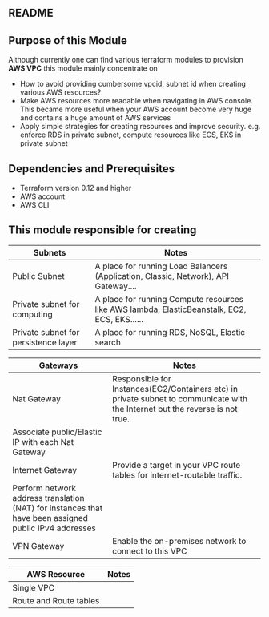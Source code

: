 ## README #

## Purpose of this Module
Although currently one can find various terraform modules to provision **AWS VPC**  this module mainly concentrate on
- How to avoid providing cumbersome vpcid, subnet id when creating various AWS resources?
- Make AWS resources more readable when navigating in AWS console. This became  more useful when your AWS account become very huge and contains a huge amount of AWS services
- Apply simple strategies for creating resources and improve security. e.g. enforce RDS in private subnet, compute resources like ECS, EKS in private subnet

## Dependencies and Prerequisites
- Terraform version 0.12 and higher
- AWS account
- AWS CLI

## This module responsible for creating
|Subnets                         | Notes        |
| ------------                    | ------------ |
| Public Subnet                   | A place for running Load Balancers (Application, Classic, Network), API Gateway....               |
| Private subnet for computing    | A place for running Compute resources like AWS lambda, ElasticBeanstalk, EC2, ECS, EKS......      |
| Private subnet for persistence layer    | A place for running RDS, NoSQL, Elastic search               |

|Gateways                         | Notes        |
| ------------                    | ------------ |
| Nat Gateway                    |Responsible for Instances(EC2/Containers etc) in private subnet to communicate with the Internet but the reverse is not true.
Associate public/Elastic IP with each Nat Gateway |
| Internet Gateway                    |Provide a target in your VPC route tables for internet-routable traffic.
Perform network address translation (NAT) for instances that have been assigned public IPv4 addresses |
| VPN Gateway                    |Enable the on-premises network to connect to this VPC|

| AWS Resource                    | Notes  |
| ------------                    | ------------ |
|Single VPC                       |             |
|Route and Route tables           |             |





